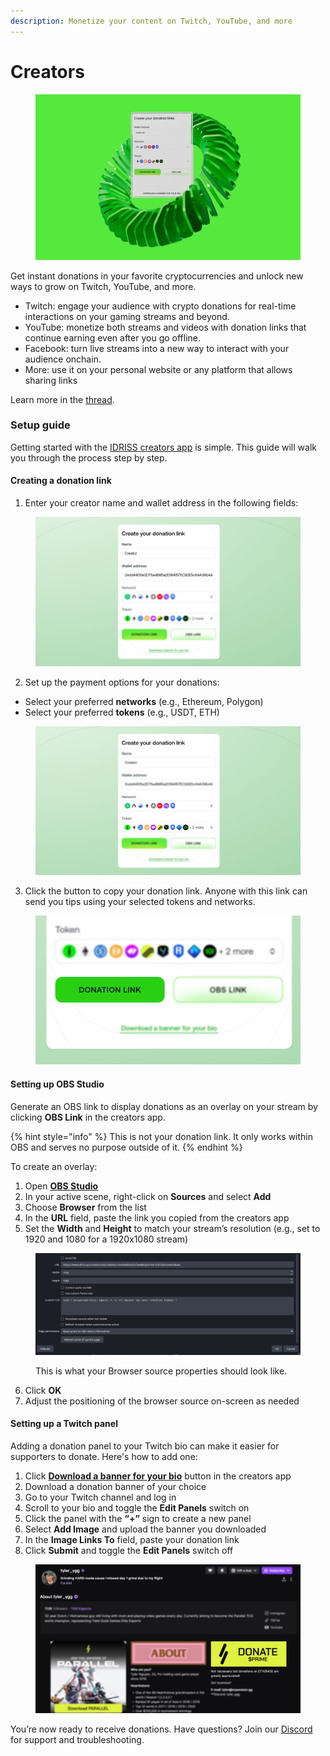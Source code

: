 ```yaml
---
description: Monetize your content on Twitch, YouTube, and more
---
```


# Creators

<figure><img src="../.gitbook/assets/image (23).png" alt=""><figcaption></figcaption></figure>

Get instant donations in your favorite cryptocurrencies and unlock new ways to grow on Twitch, YouTube, and more.

* Twitch: engage your audience with crypto donations for real-time interactions on your gaming streams and beyond.
* YouTube: monetize both streams and videos with donation links that continue earning even after you go offline.
* Facebook: turn live streams into a new way to interact with your audience onchain.
* More: use it on your personal website or any platform that allows sharing links

Learn more in the [thread](https://x.com/idriss_xyz/status/1864316262811357450).&#x20;

### **Setup guide**

Getting started with the [IDRISS creators app](https://idriss.xyz/creators) is simple. This guide will walk you through the process step by step.

#### Creating a donation link

1. Enter your creator name and wallet address in the following fields:

<figure><img src="../.gitbook/assets/image (18).png" alt=""><figcaption></figcaption></figure>

2. Set up the payment options for your donations:

* Select your preferred **networks** (e.g., Ethereum, Polygon)
* Select your preferred **tokens** (e.g., USDT, ETH)

<figure><img src="../.gitbook/assets/image (20).png" alt=""><figcaption></figcaption></figure>

3. Click the button to copy your donation link. Anyone with this link can send you tips using your selected tokens and networks.

<figure><img src="../.gitbook/assets/image (16).png" alt=""><figcaption></figcaption></figure>

#### Setting up OBS Studio

Generate an OBS link to display donations as an overlay on your stream by clicking **OBS Link** in the creators app.

{% hint style="info" %}
This is not your donation link. It only works within OBS and serves no purpose outside of it.
{% endhint %}

To create an overlay:

1. Open [**OBS Studio**](https://obsproject.com/)
2. In your active scene, right-click on **Sources** and select **Add**
3. Choose **Browser** from the list
4. In the **URL** field, paste the link you copied from the creators app
5. Set the **Width** and **Height** to match your stream’s resolution (e.g., set to 1920 and 1080 for a 1920x1080 stream)

<figure><img src="../.gitbook/assets/image (7).png" alt=""><figcaption><p>This is what your Browser source properties should look like.</p></figcaption></figure>

6. Click **OK**
7. Adjust the positioning of the browser source on-screen as needed

#### Setting up a Twitch panel

Adding a donation panel to your Twitch bio can make it easier for supporters to donate. Here's how to add one:

1. Click [**Download a banner for your bio**](https://idriss.xyz/creators/banner) button in the creators app
2. Download a donation banner of your choice
3. Go to your Twitch channel and log in
4. Scroll to your bio and toggle the **Edit Panels** switch on
5. Click the panel with the **“+”** sign to create a new panel
6. Select **Add Image** and upload the banner you downloaded
7. In the **Image Links To** field, paste your donation link
8. Click **Submit** and toggle the **Edit Panels** switch off

<figure><img src="../.gitbook/assets/image (22).png" alt=""><figcaption></figcaption></figure>

You’re now ready to receive donations. Have questions? Join our [Discord](https://discord.gg/NFWN5dYHsN) for support and troubleshooting.&#x20;



&#x20;
